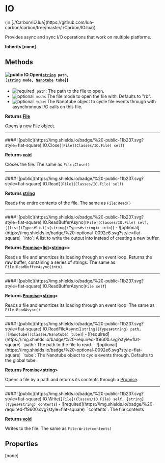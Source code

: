<link href="../../style.css" rel="stylesheet" type="text/css"/>
<h1 class="class-title">IO</h1>
<span class="file-link">(in [./Carbon/IO.lua](https://github.com/lua-carbon/carbon/tree/master/./Carbon/IO.lua))</span><br/>

Provides async and sync I/O operations that work on multiple platforms.

**Inherits [none]**

## Methods
#### ![public](https://img.shields.io/badge/%20-public-11b237.svg?style=flat-square) IO.Open(<code>[string](Types#string) path, [[string](Types#string) mode, [Nanotube](Classes/Nanotube) tube]</code>)
- ![required](https://img.shields.io/badge/%20-required-ff9600.svg?style=flat-square)&nbsp;&nbsp;`path`: The path to the file to open.
- ![optional](https://img.shields.io/badge/%20-optional-0092e6.svg?style=flat-square)&nbsp;&nbsp;`mode`: The file mode to open the file with. Defaults to "rb".
- ![optional](https://img.shields.io/badge/%20-optional-0092e6.svg?style=flat-square)&nbsp;&nbsp;`tube`: The Nanotube object to cycle file events through with asynchronous I/O calls on this file.

**Returns  [File](Classes/IO.File)**

Opens a new [File](Classes/IO.File) object.

<hr/>
#### ![public](https://img.shields.io/badge/%20-public-11b237.svg?style=flat-square) IO.Close(<code>[File](Classes/IO.File) self</code>)


**Returns  [void](Types#void)**

Closes the file. The same as `File:Close()`

<hr/>
#### ![public](https://img.shields.io/badge/%20-public-11b237.svg?style=flat-square) IO.Read(<code>[File](Classes/IO.File) self</code>)


**Returns  [string](Types#string)**

Reads the entire contents of the file. The same as `File:Read()`

<hr/>
#### ![public](https://img.shields.io/badge/%20-public-11b237.svg?style=flat-square) IO.ReadBufferAsync(<code>[File](Classes/IO.File) self, [[list](Types#list)&lt;[string](Types#string)&gt; into]</code>)
- ![optional](https://img.shields.io/badge/%20-optional-0092e6.svg?style=flat-square)&nbsp;&nbsp;`into`: A list to write the output into instead of creating a new buffer.

**Returns  [Promise](Classes/Promise)&lt;[list](Types#list)&lt;[string](Types#string)&gt;&gt;**

Reads a file and amortizes its loading through an event loop.
Returns the raw buffer, containing a series of strings.
The same as `File:ReadBufferAsync(into)`

<hr/>
#### ![public](https://img.shields.io/badge/%20-public-11b237.svg?style=flat-square) IO.ReadBufferAsync(<code>File self</code>)


**Returns  [Promise](Classes/Promise)&lt;[string](Types#string)&gt;**

Reads a file and amortizes its loading through an event loop.
The same as `File:ReadAsync()`

<hr/>
#### ![public](https://img.shields.io/badge/%20-public-11b237.svg?style=flat-square) IO.ReadFileAsync(<code>[string](Types#string) path, [[Nanotube](Classes/Nanotube) tube]</code>)
- ![required](https://img.shields.io/badge/%20-required-ff9600.svg?style=flat-square)&nbsp;&nbsp;`path`: The path to the file to read.
- ![optional](https://img.shields.io/badge/%20-optional-0092e6.svg?style=flat-square)&nbsp;&nbsp;`tube`: The Nanotube object to cycle events through. Defaults to the global tube.

**Returns  [Promise](Classes/Promise)&lt;string&gt;**

Opens a file by a path and returns its contents through a [Promise](Classes/Promise).

<hr/>
#### ![public](https://img.shields.io/badge/%20-public-11b237.svg?style=flat-square) IO.Write(<code>[File](Classes/IO.File) self, [string](Types#string) contents</code>)
- ![required](https://img.shields.io/badge/%20-required-ff9600.svg?style=flat-square)&nbsp;&nbsp;`contents`: The file contents

**Returns  [void](Types#void)**

Writes to the file. The same as `File:Write(contents)`


## Properties
[none]
